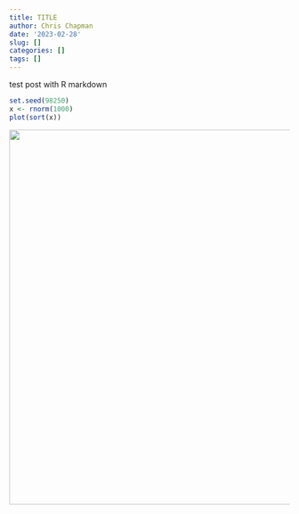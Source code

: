 ```yaml
---
title: TITLE
author: Chris Chapman
date: '2023-02-28'
slug: []
categories: []
tags: []
---
```

test post with R markdown


```r
set.seed(98250)
x <- rnorm(1000)
plot(sort(x))
```

<img src="{{< blogdown/postref >}}index_files/figure-html/unnamed-chunk-1-1.png" width="672" />
